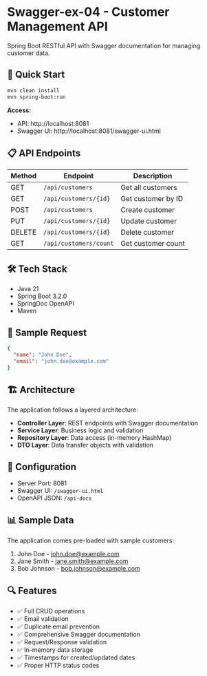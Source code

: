 # Swagger-ex-04 - Customer Management API

Spring Boot RESTful API with Swagger documentation for managing customer data.

## 🚀 Quick Start

```bash
mvn clean install
mvn spring-boot:run
```

**Access:**
- API: http://localhost:8081
- Swagger UI: http://localhost:8081/swagger-ui.html

## 📋 API Endpoints

| Method | Endpoint | Description |
|--------|----------|-------------|
| GET | `/api/customers` | Get all customers |
| GET | `/api/customers/{id}` | Get customer by ID |
| POST | `/api/customers` | Create customer |
| PUT | `/api/customers/{id}` | Update customer |
| DELETE | `/api/customers/{id}` | Delete customer |
| GET | `/api/customers/count` | Get customer count |

## 🛠️ Tech Stack

- Java 21
- Spring Boot 3.2.0
- SpringDoc OpenAPI
- Maven

## 📝 Sample Request

```json
{
  "name": "John Doe",
  "email": "john.doe@example.com"
}
```

## 🏗️ Architecture

The application follows a layered architecture:

- **Controller Layer**: REST endpoints with Swagger documentation
- **Service Layer**: Business logic and validation
- **Repository Layer**: Data access (in-memory HashMap)
- **DTO Layer**: Data transfer objects with validation

## 🔧 Configuration

- Server Port: 8081
- Swagger UI: `/swagger-ui.html`
- OpenAPI JSON: `/api-docs`

## 📊 Sample Data

The application comes pre-loaded with sample customers:
1. John Doe - john.doe@example.com
2. Jane Smith - jane.smith@example.com  
3. Bob Johnson - bob.johnson@example.com

## 🔍 Features

- ✅ Full CRUD operations
- ✅ Email validation
- ✅ Duplicate email prevention
- ✅ Comprehensive Swagger documentation
- ✅ Request/Response validation
- ✅ In-memory data storage
- ✅ Timestamps for created/updated dates
- ✅ Proper HTTP status codes 